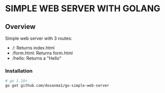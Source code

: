 # SIMPLE WEB SERVER WITH GOLANG

## Overview

Simple web server with 3 routes:

- /: Returns index.html
- /form.html: Returns form.html
- /hello: Returns a "Hello"

### Installation

```sh
# go 1.18+
go get github.com/dosanma1/go-simple-web-server
```
